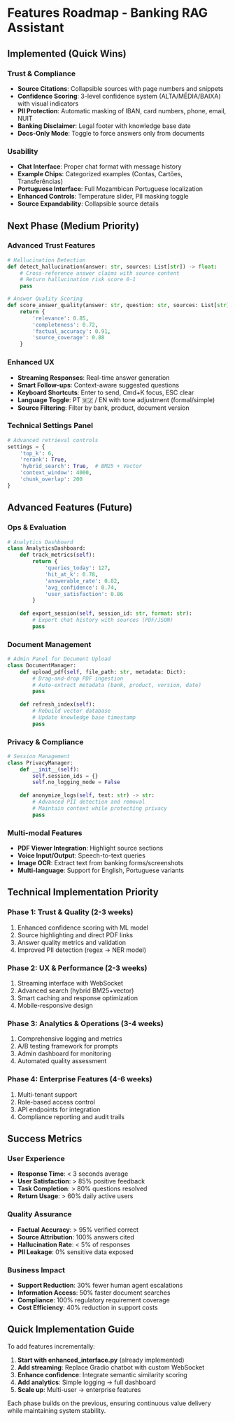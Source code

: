 # Features Roadmap - Banking RAG Assistant

## Implemented (Quick Wins)

### Trust & Compliance
- **Source Citations**: Collapsible sources with page numbers and snippets
- **Confidence Scoring**: 3-level confidence system (ALTA/MÉDIA/BAIXA) with visual indicators
- **PII Protection**: Automatic masking of IBAN, card numbers, phone, email, NUIT
- **Banking Disclaimer**: Legal footer with knowledge base date
- **Docs-Only Mode**: Toggle to force answers only from documents

### Usability 
- **Chat Interface**: Proper chat format with message history
- **Example Chips**: Categorized examples (Contas, Cartões, Transferências)
- **Portuguese Interface**: Full Mozambican Portuguese localization
- **Enhanced Controls**: Temperature slider, PII masking toggle
- **Source Expandability**: Collapsible source details

## Next Phase (Medium Priority)

### Advanced Trust Features
```python
# Hallucination Detection
def detect_hallucination(answer: str, sources: List[str]) -> float:
    # Cross-reference answer claims with source content
    # Return hallucination risk score 0-1
    pass

# Answer Quality Scoring
def score_answer_quality(answer: str, question: str, sources: List[str]) -> Dict:
    return {
        'relevance': 0.85,
        'completeness': 0.72,
        'factual_accuracy': 0.91,
        'source_coverage': 0.88
    }
```

### Enhanced UX
- **Streaming Responses**: Real-time answer generation
- **Smart Follow-ups**: Context-aware suggested questions
- **Keyboard Shortcuts**: Enter to send, Cmd+K focus, ESC clear
- **Language Toggle**: PT 🇲🇿 / EN with tone adjustment (formal/simple)
- **Source Filtering**: Filter by bank, product, document version

### Technical Settings Panel
```python
# Advanced retrieval controls
settings = {
    'top_k': 6,
    'rerank': True,
    'hybrid_search': True,  # BM25 + Vector
    'context_window': 4000,
    'chunk_overlap': 200
}
```

## Advanced Features (Future)

### Ops & Evaluation
```python
# Analytics Dashboard
class AnalyticsDashboard:
    def track_metrics(self):
        return {
            'queries_today': 127,
            'hit_at_k': 0.78,
            'answerable_rate': 0.82,
            'avg_confidence': 0.74,
            'user_satisfaction': 0.86
        }
    
    def export_session(self, session_id: str, format: str):
        # Export chat history with sources (PDF/JSON)
        pass
```

### Document Management
```python
# Admin Panel for Document Upload
class DocumentManager:
    def upload_pdf(self, file_path: str, metadata: Dict):
        # Drag-and-drop PDF ingestion
        # Auto-extract metadata (bank, product, version, date)
        pass
    
    def refresh_index(self):
        # Rebuild vector database
        # Update knowledge base timestamp
        pass
```

### Privacy & Compliance
```python
# Session Management
class PrivacyManager:
    def __init__(self):
        self.session_ids = {}
        self.no_logging_mode = False
    
    def anonymize_logs(self, text: str) -> str:
        # Advanced PII detection and removal
        # Maintain context while protecting privacy
        pass
```

### Multi-modal Features
- **PDF Viewer Integration**: Highlight source sections
- **Voice Input/Output**: Speech-to-text queries
- **Image OCR**: Extract text from banking forms/screenshots
- **Multi-language**: Support for English, Portuguese variants

## Technical Implementation Priority

### Phase 1: Trust & Quality (2-3 weeks)
1. Enhanced confidence scoring with ML model
2. Source highlighting and direct PDF links
3. Answer quality metrics and validation
4. Improved PII detection (regex → NER model)

### Phase 2: UX & Performance (2-3 weeks)
1. Streaming interface with WebSocket
2. Advanced search (hybrid BM25+vector)
3. Smart caching and response optimization
4. Mobile-responsive design

### Phase 3: Analytics & Operations (3-4 weeks)
1. Comprehensive logging and metrics
2. A/B testing framework for prompts
3. Admin dashboard for monitoring
4. Automated quality assessment

### Phase 4: Enterprise Features (4-6 weeks)
1. Multi-tenant support
2. Role-based access control
3. API endpoints for integration
4. Compliance reporting and audit trails

## Success Metrics

### User Experience
- **Response Time**: < 3 seconds average
- **User Satisfaction**: > 85% positive feedback
- **Task Completion**: > 80% questions resolved
- **Return Usage**: > 60% daily active users

### Quality Assurance
- **Factual Accuracy**: > 95% verified correct
- **Source Attribution**: 100% answers cited
- **Hallucination Rate**: < 5% of responses
- **PII Leakage**: 0% sensitive data exposed

### Business Impact
- **Support Reduction**: 30% fewer human agent escalations
- **Information Access**: 50% faster document searches
- **Compliance**: 100% regulatory requirement coverage
- **Cost Efficiency**: 40% reduction in support costs

## Quick Implementation Guide

To add features incrementally:

1. **Start with enhanced_interface.py** (already implemented)
2. **Add streaming**: Replace Gradio chatbot with custom WebSocket
3. **Enhance confidence**: Integrate semantic similarity scoring
4. **Add analytics**: Simple logging → full dashboard
5. **Scale up**: Multi-user → enterprise features

Each phase builds on the previous, ensuring continuous value delivery while maintaining system stability.